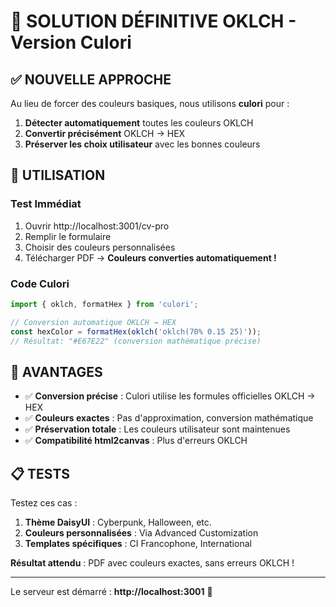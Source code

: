 # 🚀 SOLUTION DÉFINITIVE OKLCH - Version Culori

## ✅ NOUVELLE APPROCHE

Au lieu de forcer des couleurs basiques, nous utilisons **culori** pour :
1. **Détecter automatiquement** toutes les couleurs OKLCH
2. **Convertir précisément** OKLCH → HEX 
3. **Préserver les choix utilisateur** avec les bonnes couleurs

## 🔧 UTILISATION

### Test Immédiat
1. Ouvrir http://localhost:3001/cv-pro
2. Remplir le formulaire
3. Choisir des couleurs personnalisées
4. Télécharger PDF → **Couleurs converties automatiquement !**

### Code Culori
```typescript
import { oklch, formatHex } from 'culori';

// Conversion automatique OKLCH → HEX
const hexColor = formatHex(oklch('oklch(70% 0.15 25)'));
// Résultat: "#E67E22" (conversion mathématique précise)
```

## 🎯 AVANTAGES

- ✅ **Conversion précise** : Culori utilise les formules officielles OKLCH → HEX
- ✅ **Couleurs exactes** : Pas d'approximation, conversion mathématique
- ✅ **Préservation totale** : Les couleurs utilisateur sont maintenues
- ✅ **Compatibilité html2canvas** : Plus d'erreurs OKLCH

## 📋 TESTS

Testez ces cas :
1. **Thème DaisyUI** : Cyberpunk, Halloween, etc.
2. **Couleurs personnalisées** : Via Advanced Customization
3. **Templates spécifiques** : CI Francophone, International

**Résultat attendu** : PDF avec couleurs exactes, sans erreurs OKLCH !

---

Le serveur est démarré : **http://localhost:3001** 🚀
